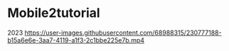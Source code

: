 # Mobile2tutorial
2023
https://user-images.githubusercontent.com/68988315/230777188-b15a6e6e-3aa7-4119-a1f3-2c1bbe225e7b.mp4
